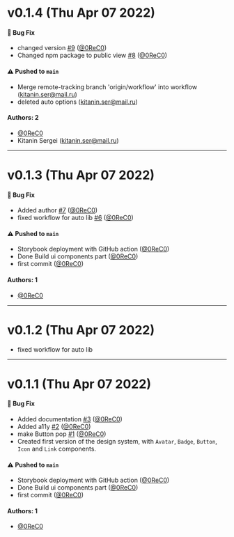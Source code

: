 # v0.1.4 (Thu Apr 07 2022)

#### 🐛 Bug Fix

- changed version [#9](https://github.com/0ReC0/learnstorybook-design-system/pull/9) ([@0ReC0](https://github.com/0ReC0))
- Changed npm package to public view [#8](https://github.com/0ReC0/learnstorybook-design-system/pull/8) ([@0ReC0](https://github.com/0ReC0))

#### ⚠️ Pushed to `main`

- Merge remote-tracking branch 'origin/workflow' into workflow (kitanin.ser@mail.ru)
- deleted auto options (kitanin.ser@mail.ru)

#### Authors: 2

- [@0ReC0](https://github.com/0ReC0)
- Kitanin Sergei (kitanin.ser@mail.ru)

---

# v0.1.3 (Thu Apr 07 2022)

#### 🐛 Bug Fix

- Added author [#7](https://github.com/0ReC0/learnstorybook-design-system/pull/7) ([@0ReC0](https://github.com/0ReC0))
- fixed workflow for auto lib [#6](https://github.com/0ReC0/learnstorybook-design-system/pull/6) ([@0ReC0](https://github.com/0ReC0))

#### ⚠️ Pushed to `main`

- Storybook deployment with GitHub action ([@0ReC0](https://github.com/0ReC0))
- Done Build ui components part ([@0ReC0](https://github.com/0ReC0))
- first commit ([@0ReC0](https://github.com/0ReC0))

#### Authors: 1

- [@0ReC0](https://github.com/0ReC0)

---

# v0.1.2 (Thu Apr 07 2022)

- fixed workflow for auto lib

---

# v0.1.1 (Thu Apr 07 2022)

#### 🐛 Bug Fix

- Added documentation [#3](https://github.com/0ReC0/learnstorybook-design-system/pull/3) ([@0ReC0](https://github.com/0ReC0))
- Added a11y [#2](https://github.com/0ReC0/learnstorybook-design-system/pull/2) ([@0ReC0](https://github.com/0ReC0))
- make Button pop [#1](https://github.com/0ReC0/learnstorybook-design-system/pull/1) ([@0ReC0](https://github.com/0ReC0))
- Created first version of the design system, with `Avatar`, `Badge`, `Button`, `Icon` and `Link` components.

#### ⚠️ Pushed to `main`

- Storybook deployment with GitHub action ([@0ReC0](https://github.com/0ReC0))
- Done Build ui components part ([@0ReC0](https://github.com/0ReC0))
- first commit ([@0ReC0](https://github.com/0ReC0))

#### Authors: 1

- [@0ReC0](https://github.com/0ReC0)
